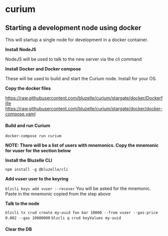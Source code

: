 # curium



## Starting a development node using docker 

This will startup a single node for development in a docker container. 



**Install NodeJS**

NodeJS will be used to talk to the new server via the cli command



**Install Docker and Docker compose**

These will be used to build and start the Curium node.  Install for your OS.


**Copy the docker files**

https://raw.githubusercontent.com/bluzelle/curium/stargate/docker/Dockerfille
https://raw.githubusercontent.com/bluzelle/curium/stargate/docker/docker-compose.yaml



#### Build and run Curium

```
docker-compose run curium
```

**NOTE:  There will be a list of users with mnemonics.  Copy the mnemonic for vuser for the section below**


**Install the Bluzelle CLI**

`npm install -g @bluzelle/cli`



**Add vuser user to the keyring**

`blzcli keys add vuser --recover`
You will be asked for the mnemonic.  Paste in the mnemonic copied from the step above

**Talk to the node**

`blzcli tx crud create my-uuid foo bar 10000 --from vuser --gas-price 0.002 --gas 10000000`
`blzcli q crud keyValues my-uuid`

#### Clear the DB

